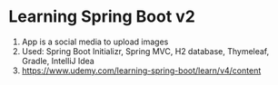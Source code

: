 # Learning Spring Boot v2
1. App is a social media to upload images
2. Used: Spring Boot Initializr, Spring MVC, H2 database, Thymeleaf, Gradle, IntelliJ Idea
3. https://www.udemy.com/learning-spring-boot/learn/v4/content
